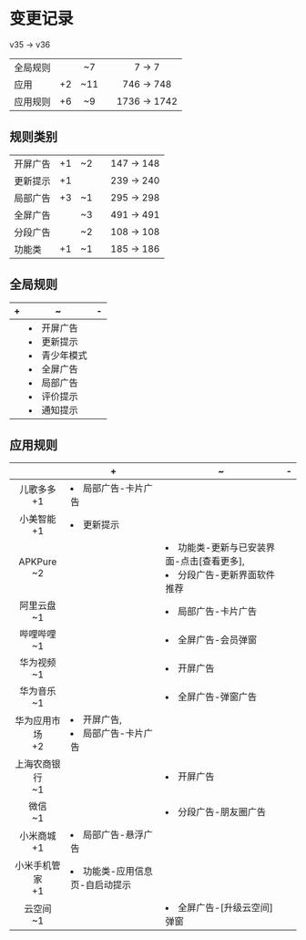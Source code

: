 # 变更记录

v35 -> v36

||||||
|-|:-:|:-:|:-:|:-:|
|全局规则||~7||7 -> 7|
|应用|+2|~11||746 -> 748|
|应用规则|+6|~9||1736 -> 1742|

## 规则类别

||||||
|-|:-:|:-:|:-:|:-:|
|开屏广告|+1|~2||147 -> 148|
|更新提示|+1|||239 -> 240|
|局部广告|+3|~1||295 -> 298|
|全屏广告||~3||491 -> 491|
|分段广告||~2||108 -> 108|
|功能类|+1|~1||185 -> 186|

## 全局规则

|+|~|-|
|-|-|-|
||<li>开屏广告<li>更新提示<li>青少年模式<li>全屏广告<li>局部广告<li>评价提示<li>通知提示||

## 应用规则

||+|~|-|
|:-:|-|-|-|
|儿歌多多<br>+1|<li>局部广告-卡片广告|||
|小美智能<br>+1|<li>更新提示|||
|APKPure<br>~2||<li>功能类-更新与已安装界面-点击[查看更多],<li>分段广告-更新界面软件推荐||
|阿里云盘<br>~1||<li>局部广告-卡片广告||
|哔哩哔哩<br>~1||<li>全屏广告-会员弹窗||
|华为视频<br>~1||<li>开屏广告||
|华为音乐<br>~1||<li>全屏广告-弹窗广告||
|华为应用市场<br>+2|<li>开屏广告,<li>局部广告-卡片广告|||
|上海农商银行<br>~1||<li>开屏广告||
|微信<br>~1||<li>分段广告-朋友圈广告||
|小米商城<br>+1|<li>局部广告-悬浮广告|||
|小米手机管家<br>+1|<li>功能类-应用信息页-自启动提示|||
|云空间<br>~1||<li>全屏广告-[升级云空间]弹窗||
